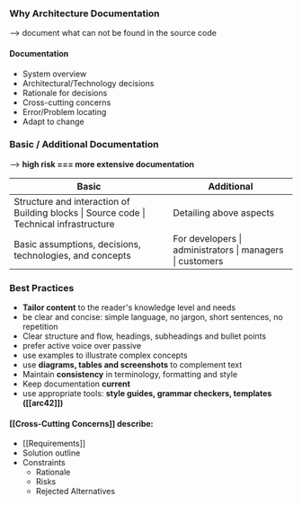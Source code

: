 
### Why Architecture Documentation
--> document what can not be found in the source code
#### Documentation
- System overview
- Architectural/Technology decisions
- Rationale for decisions
- Cross-cutting concerns
- Error/Problem locating
- Adapt to change

### Basic / Additional Documentation
--> **high risk === more extensive documentation**

| Basic                                                                                   | Additional                                                |
| --------------------------------------------------------------------------------------- | --------------------------------------------------------- |
| Structure and interaction of Building blocks \| Source code \| Technical infrastructure | Detailing above aspects                                   |
| Basic assumptions, decisions, technologies, and concepts                                | For developers \| administrators \| managers \| customers |

### Best Practices
- **Tailor content** to the reader's knowledge level and needs
- be clear and concise: simple language, no jargon, short sentences, no repetition
- Clear structure and flow, headings, subheadings and bullet points
- prefer active voice over passive
- use examples to illustrate complex concepts
- use **diagrams, tables and screenshots** to complement text
- Maintain **consistency** in terminology, formatting and style
- Keep documentation **current**
- use appropriate tools: **style guides, grammar checkers, templates ([[arc42]])**

 #### [[Cross-Cutting Concerns]] describe:
 - [[Requirements]] 
 - Solution outline
 - Constraints
	- Rationale
	- Risks
	- Rejected Alternatives